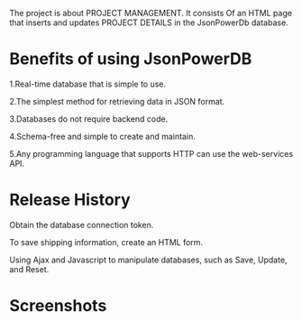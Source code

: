 The project is about PROJECT MANAGEMENT.
It consists Of an HTML page that inserts and updates PROJECT DETAILS in the JsonPowerDb database.

# Benefits of using JsonPowerDB

1.Real-time database that is simple to use.

2.The simplest method for retrieving data in JSON format.

3.Databases do not require backend code.

4.Schema-free and simple to create and maintain.

5.Any programming language that supports HTTP can use the web-services API.

# Release History
Obtain the database connection token.

To save shipping information, create an HTML form.

Using Ajax and Javascript to manipulate databases, such as Save, Update, and Reset.

# Screenshots
